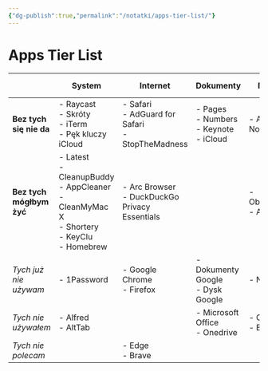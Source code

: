 ```yaml
---
{"dg-publish":true,"permalink":"/notatki/apps-tier-list/"}
---
```



# Apps Tier List

|  | System | Internet | Dokumenty | Notatki | Produktywność | Komunikatory | Media społecznościowe | Inne |
| ---- | ---- | ---- | ---- | ---- | ---- | ---- | ---- | ---- |
| **Bez tych się nie da** | - Raycast<br>- Skróty<br>- iTerm<br>- Pęk kluczy iCloud | - Safari<br>- AdGuard for Safari<br>- StopTheMadness | - Pages<br>- Numbers<br>- Keynote<br>- iCloud | - Apple Notes | - Kalendarz<br>- Przypomnienia | - Signal<br>- iMessage | - Mastodon<br>- YouTube | - QuickTime<br>- DaVinci Resolve<br>- Dyktafon |
| **Bez tych mógłbym żyć** | - Latest<br>- CleanupBuddy<br>- AppCleaner<br>- CleanMyMac X<br>- Shortery<br>- KeyClu<br>- Homebrew | - Arc Browser<br>- DuckDuckGo Privacy Essentials |  | - ObsidianMD<br>- Anytype | - Structured | - Discord<br>- Slack | - TikTok<br>- LinkedIn | - Shottr<br>- NetNewsWire<br>- Omnivore<br>- OBS Studio  |
| *Tych już nie używam* | - 1Password | - Google Chrome<br>- Firefox | - Dokumenty Google<br>- Dysk Google | - Notion | - Toggl Track<br>- Timery<br>- Day Progress | - Messenger<br>- Matrix (Element) | - Facebook<br>- X (Twitter) | - Espanso<br>- VS Code<br>- Audacity<br>- Twitch Studio |
| *Tych nie używałem* | - Alfred<br>- AltTab |  | - Microsoft Office<br>- Onedrive | - OneNote<br>- Evernote | - Notion Calendar |  | - Instagram | - iMovie |
| *Tych nie polecam* |  | - Edge<br>- Brave |  |  | - Outlook | - Telegram |  | - Streamlabs |
